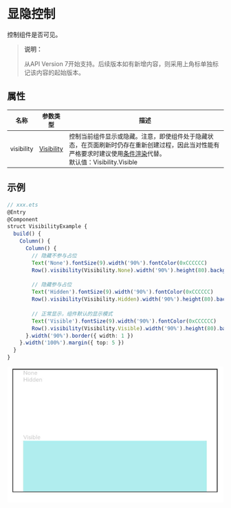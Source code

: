 # 显隐控制

控制组件是否可见。

>  **说明：**
>
> 从API Version 7开始支持。后续版本如有新增内容，则采用上角标单独标记该内容的起始版本。

## 属性

| 名称         | 参数类型                        | 描述                                         |
| ---------- | ---------------------------- | ------------------------------------------ |
| visibility | [Visibility](ts-appendix-enums.md#visibility) | 控制当前组件显示或隐藏。注意，即使组件处于隐藏状态，在页面刷新时仍存在重新创建过程，因此当对性能有严格要求时建议使用[条件渲染](../../quick-start/arkts-rendering-control.md#条件渲染)代替。<br>默认值：Visibility.Visible|


## 示例

```ts
// xxx.ets
@Entry
@Component
struct VisibilityExample {
  build() {
    Column() {
      Column() {
        // 隐藏不参与占位
        Text('None').fontSize(9).width('90%').fontColor(0xCCCCCC)
        Row().visibility(Visibility.None).width('90%').height(80).backgroundColor(0xAFEEEE)

        // 隐藏参与占位
        Text('Hidden').fontSize(9).width('90%').fontColor(0xCCCCCC)
        Row().visibility(Visibility.Hidden).width('90%').height(80).backgroundColor(0xAFEEEE)

        // 正常显示，组件默认的显示模式
        Text('Visible').fontSize(9).width('90%').fontColor(0xCCCCCC)
        Row().visibility(Visibility.Visible).width('90%').height(80).backgroundColor(0xAFEEEE)
      }.width('90%').border({ width: 1 })
    }.width('100%').margin({ top: 5 })
  }
}
```

![visibility.png](figures/visibility.png)
